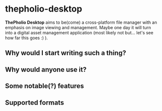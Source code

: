 # thepholio-desktop

**ThePholio Desktop** aims to be(come) a cross-platform file manager with an emphasis on image viewing and management.
Maybe one day it will turn into a digital asset management application (most likely not but... let's see how far this
goes :) ).

## Why would I start writing such a thing?

## Why would anyone use it?

## Some notable(?) features

## Supported formats
